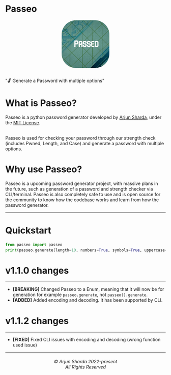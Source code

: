 # Passeo
<div style="text-align: center; display: grid; justify-content: center;"><img style="margin: auto; margin-bottom: 1rem; border-radius: 30%;" height="150" width="150" src="https://raw.githubusercontent.com/ArjunSharda/Passeo/main/ext/passeo.jpg"/></div>

"🔓 Generate a Password with multiple options"

# What is Passeo?

Passeo is a python password generator developed by [Arjun Sharda](https://github.com/ArjunSharda), under the [MIT License](https://github.com/ArjunSharda/Passeo/blob/main/LICENSE).

<br>
Passeo is used for checking your password through our strength check (includes Pwned, Length, and Case) and generate a password with multiple options.
</br>

# Why use Passeo?

Passeo is a upcoming password generator project, with massive plans in the future, such as generation of a password and strength checker via CLI/terminal. Passeo is also completely safe to use and is open source for the community to know how the codebase works and learn from how the password generator.


-----------------

# Quickstart

```python
from passeo import passeo
print(passeo.generate(length=10, numbers=True, symbols=True, uppercase=True, lowercase=False, space=True, save=True))
```

# v1.1.0 changes
----------------
- **[BREAKING]** Changed Passeo to a Enum, meaning that it will now be for generation for example `passeo.generate`, not `passeo().generate`.
- **[ADDED]** Added encoding and decoding. It has been supported by CLI.

# v1.1.2 changes
----------------
- **[FIXED]** Fixed CLI issues with encoding and decoding (wrong function used issue)



<hr>
<h6 align="center">© Arjun Sharda 2022-present 
<br>
All Rights Reserved</h6>
